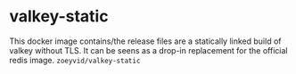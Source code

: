 # valkey-static

This docker image contains/the release files are a statically linked build of valkey without TLS. It can be seens as a drop-in replacement for the official redis image. `zoeyvid/valkey-static`
